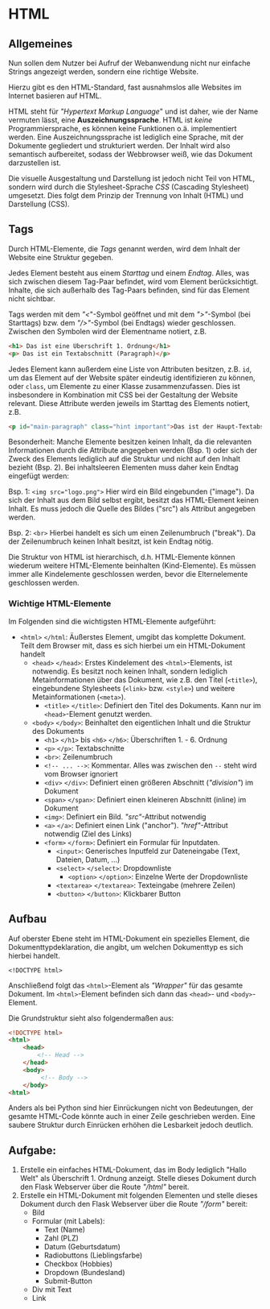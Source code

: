 # HTML

## Allgemeines
Nun sollen dem Nutzer bei Aufruf der Webanwendung nicht nur einfache Strings angezeigt werden, sondern eine richtige Website.

Hierzu gibt es den HTML-Standard, fast ausnahmslos alle Websites im Internet basieren auf HTML.

HTML steht für *"Hypertext Markup Language*" und ist daher, wie der Name vermuten lässt, eine **Auszeichnungssprache**. HTML ist *keine* Programmiersprache, es können keine Funktionen o.ä. implementiert werden. Eine Auszeichnungssprache ist lediglich eine Sprache, mit der Dokumente gegliedert und strukturiert werden. Der Inhalt wird also semantisch aufbereitet, sodass der Webbrowser weiß, wie das Dokument darzustellen ist.

Die visuelle Ausgestaltung und Darstellung ist jedoch nicht Teil von HTML, sondern wird durch die Stylesheet-Sprache *CSS* (Cascading Stylesheet) umgesetzt. Dies folgt dem Prinzip der Trennung von Inhalt (HTML) und Darstellung (CSS).

## Tags

Durch HTML-Elemente, die *Tags* genannt werden, wird dem Inhalt der Website eine Struktur gegeben.

Jedes Element besteht aus einem *Starttag* und einem *Endtag*. Alles, was sich zwischen diesem Tag-Paar befindet, wird vom Element berücksichtigt. Inhalte, die sich außerhalb des Tag-Paars befinden, sind für das Element nicht sichtbar.

Tags werden mit dem *"<*"-Symbol geöffnet und mit dem *">"*-Symbol (bei Starttags) bzw. dem *"/>"*-Symbol (bei Endtags) wieder geschlossen. Zwischen den Symbolen wird der Elementname notiert, z.B.

```html
<h1> Das ist eine Überschrift 1. Ordnung</h1>
<p> Das ist ein Textabschnitt (Paragraph)</p>
```

Jedes Element kann außerdem eine Liste von Attributen besitzen, z.B. `id`, um das Element auf der Website später eindeutig identifizieren zu können, oder `class`, um Elemente zu einer Klasse zusammenzufassen. Dies ist insbesondere in Kombination mit CSS bei der Gestaltung der Website relevant. Diese Attribute werden jeweils im Starttag des Elements notiert, z.B.

```html
<p id="main-paragraph" class="hint important">Das ist der Haupt-Textabschnitt</p>
```

Besonderheit: Manche Elemente besitzen keinen Inhalt, da die relevanten Informationen durch die Attribute angegeben werden (Bsp. 1) oder sich der Zweck des Elements lediglich auf die Struktur und nicht auf den Inhalt bezieht (Bsp. 2). Bei inhaltsleeren Elementen muss daher kein Endtag eingefügt werden:

Bsp. 1:
`<img src="logo.png">`
Hier wird ein Bild eingebunden ("image"). Da sich der Inhalt aus dem Bild selbst ergibt, besitzt das HTML-Element keinen Inhalt. Es muss jedoch die Quelle des Bildes ("src") als Attribut angegeben werden.

Bsp. 2:
`<br>`
Hierbei handelt es sich um einen Zeilenumbruch ("break"). Da der Zeilenumbruch keinen Inhalt besitzt, ist kein Endtag nötig.

Die Struktur von HTML ist hierarchisch, d.h. HTML-Elemente können wiederum weitere HTML-Elemente beinhalten (Kind-Elemente). Es müssen immer alle Kindelemente geschlossen werden, bevor die Elternelemente geschlossen werden.

### Wichtige HTML-Elemente

Im Folgenden sind die wichtigsten HTML-Elemente aufgeführt:

- `<html>` `</html`: Äußerstes Element, umgibt das komplette Dokument. Teilt dem Browser mit, dass es sich hierbei um ein HTML-Dokument handelt
	- `<head>` `</head>`: Erstes Kindelement des `<html>`-Elements, ist notwendig. Es besitzt noch keinen Inhalt, sondern lediglich Metainformationen über das Dokument, wie z.B. den Titel (`<title>`), eingebundene Stylesheets (`<link>` bzw. `<style>`) und weitere Metainformationen (`<meta>`).
		- `<title>` `</title>`: Definiert den Titel des Dokuments. Kann nur im `<head>`-Element genutzt werden.
	- `<body>` `</body>`: Beinhaltet den eigentlichen Inhalt und die Struktur des Dokuments
		- `<h1>` `</h1>` bis `<h6>` `</h6>`: Überschriften 1. - 6. Ordnung
		- `<p>` `</p>`: Textabschnitte
		- `<br>`: Zeilenumbruch
		- `<!-- ... -->`: Kommentar. Alles was zwischen den `--` steht wird vom Browser ignoriert
		- `<div>` `</div>`: Definiert einen größeren Abschnitt (*"division"*) im Dokument
		- `<span>` `</span>`: Definiert einen kleineren Abschnitt (inline) im Dokument
		- `<img>`: Definiert ein Bild. *"src"*-Attribut notwendig
		- `<a>` `</a>`: Definiert einen Link ("anchor"). *"href"*-Attribut notwendig (Ziel des Links)
		- `<form>` `</form>`: Definiert ein Formular für Inputdaten.
			- `<input>`: Generisches Inputfeld zur Dateneingabe (Text, Dateien, Datum, ...)
			- `<select>` `</select>`: Dropdownliste
				- `<option>` `</option>`: Einzelne Werte der Dropdownliste
			- `<textarea>` `</textarea>`: Texteingabe (mehrere Zeilen)
			- `<button>` `</button>`: Klickbarer Button

## Aufbau

Auf oberster Ebene steht im HTML-Dokument ein spezielles Element, die Dokumenttypdeklaration, die angibt, um welchen Dokumenttyp es sich hierbei handelt.

`<!DOCTYPE html>`

Anschließend folgt das `<html>`-Element als *"Wrapper"* für das gesamte Dokument. Im `<html>`-Element befinden sich dann das `<head>`- und `<body>`-Element.

Die Grundstruktur sieht also folgendermaßen aus:
```html
<!DOCTYPE html>
<html>
	<head>
		<!-- Head -->
	</head>
	<body>
		 <!-- Body -->
	</body>
<html>
```
Anders als bei Python sind hier Einrückungen nicht von Bedeutungen, der gesamte HTML-Code könnte auch in einer Zeile geschrieben werden. Eine saubere Struktur durch Einrücken erhöhen die Lesbarkeit jedoch deutlich.


## Aufgabe:

1. Erstelle ein einfaches HTML-Dokument, das im Body lediglich "Hallo Welt" als Überschrift 1. Ordnung anzeigt. Stelle dieses Dokument durch den Flask Webserver über die Route *"/html"* bereit.
2. Erstelle ein HTML-Dokument mit folgenden Elementen und stelle dieses Dokument durch den Flask Webserver über die Route *"/form"* bereit:
	- Bild
	- Formular (mit Labels):
		- Text (Name)
		- Zahl (PLZ)
		- Datum (Geburtsdatum)
		- Radiobuttons (Lieblingsfarbe)
		- Checkbox (Hobbies)
		- Dropdown (Bundesland)
		- Submit-Button
	- Div mit Text
	- Link
